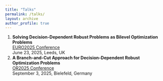 ```yaml
---
title: "Talks"
permalink: /talks/
layout: archive
author_profile: true
---
```


1. **Solving Decision-Dependent Robust Problems as Bilevel Optimization Problems**   
   [EURO2025 Conference](https://euro2025leeds.uk/)   
   June 23, 2025, Leeds, UK
2. **A Branch-and-Cut Approach for Decision-Dependent Robust Optimization Problems**   
   [OR2025 Conference](https://or2025.de/)   
   September 3, 2025, Bielefeld, Germany

